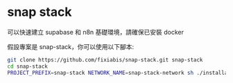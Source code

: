 # snap stack

可以快速建立 supabase 和 n8n 基礎環境，請確保已安裝 docker

假設專案是 snap-stack，你可以使用以下腳本:

```sh
git clone https://github.com/fixiabis/snap-stack.git snap-stack
cd snap-stack
PROJECT_PREFIX=snap-stack NETWORK_NAME=snap-stack-network sh ./installation.sh
```
